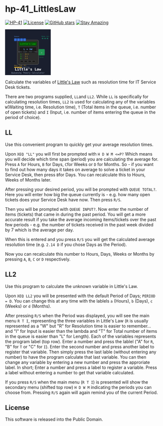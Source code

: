 # hp-41_LittlesLaw

[![HP-41](https://img.shields.io/badge/HP--41-Calculator-orange)](https://en.wikipedia.org/wiki/HP-41C)
[![License](https://img.shields.io/badge/License-Public%20Domain-brightgreen.svg)](https://unlicense.org/)
[![GitHub stars](https://img.shields.io/github/stars/isene/hp-41_LittlesLaw.svg)](https://github.com/isene/hp-41_LittlesLaw/stargazers)
[![Stay Amazing](https://img.shields.io/badge/Stay-Amazing-blue.svg)](https://isene.org)

<img src="img/littleslaw_logo.svg" align="left" width="150" height="150" alt="Little's Law Logo">
<br clear="left"/>

Calculate the variables of [Little's Law](https://corporatefinanceinstitute.com/resources/data-science/littles-law/) such as resolution time for IT Service Desk tickets.

There are two programs supplied, `LL`and `LL2`. While `LL` is specifically for calculating resolution times, `LL2` is used for calculating any of the variables `W`(Waiting time, i.e. Resolution time), `T` (Total items in the queue, i.e. number of open tickets) and `I` (Input, i.e. number of items entering the queue in the period of choice).

## LL
Use this convenient program to quickly get your average resolution times.

Upon `XEQ "LL"` you will first be prompted with `H D W M <=P?` Which means you will decide which time span (period) you are calculating the average for. Press `A` for Hours, `B` for Days, `C`for Weeks or `D` for Months. So - if you want to find out how many days it takes on average to solve a ticket in your Service Desk, then press `B`for Days. You can recalculate this to Hours, Weeks of Months later.

After pressing your desired period, you will be prompted with `QUEUE TOTAL?`. Here you will enter how big the queue currently is - e.g. how many open tickets does your Service Desk have now. Then press `R/S`.

Then you will be prompted with `QUEUE INPUT?`. Now enter the number of items (tickets) that came in during the past period. You will get a more accurate result if you take the average incoming items/tickets over the past few periods - e.g. the number of tickets received in the past week divided by 7 which is the average per day.

When this is entered and you press `R/S` you will get the calculated average resolution time (e.g. `2.14 D` if you chose Days as the Period).

Now you can recalculate this number to Hours, Days, Weeks or Months by pressing `A`, `B`, `C` or `D` respectively.

## LL2
Use this program to calculate the unknown variable in Little's Law.

Upon `XEQ LL2` you will be presented with the default Period of Days; `PERIOD = D`. You can change this at any time with the lablels `a` (Hours), `b` (Days), `c` (Weeks) or `d` (Months).

After pressing `R/S` when the Period was displayed, you will see the main menu `R T I`, representing the three variables in Little's Law (`R` is usually represented as a "W" but "R" for Resolution time is easier to remember... and "I" for Input is easier than the lambda and "T" for Total number of items in the queue is easier than "L" for Length). Each of the variables represents the program label (top row). Enter a number and press the lablel ("A" for `R`, "B" for `T` or "C" for `I`). Enter the second number and press another label to register that variable. Then simply press the last lable (without entering any number) to have the program calculate that last variable. You can then change any variable by entering a new number and press the approriate label. In short; Enter a number and press a label to register a variable. Press a label without entering a number to get that variable calculated.

If you press `R/S` when the main menu (`R T I`) is presented will show the secondary menu (shifted top row) `H D W M` indicating the periods you can choose from. Pressing `R/S` again will again remind you of the current Period.

## License
This software is released into the Public Domain.


